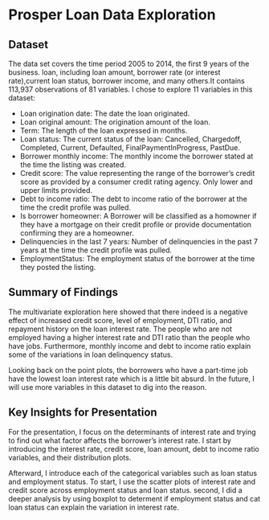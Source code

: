 # Prosper Loan Data Exploration

## Dataset

The data set covers the time period 2005 to 2014, the first 9 years of the business. loan, including loan amount, borrower rate (or interest rate),current loan status, borrower income, and many others.It contains 113,937 observations of 81 variables.
I chose to explore 11 variables in this dataset:
- Loan origination date: The date the loan originated.
- Loan original amount: The origination amount of the loan.
- Term: The length of the loan expressed in months.
- Loan status: The current status of the loan: Cancelled, Chargedoff, Completed, Current, Defaulted, FinalPaymentInProgress, PastDue.
- Borrower monthly income: The monthly income the borrower stated at the time the listing was created.
- Credit score: The value representing the range of the borrower’s credit score as provided by a consumer credit rating agency. Only lower and upper limits provided.
- Debt to income ratio: The debt to income ratio of the borrower at the time the credit profile was pulled.
- Is borrower homeowner: A Borrower will be classified as a homowner if they have a mortgage on their credit profile or provide documentation confirming they are a homeowner.
- Delinquencies in the last 7 years: Number of delinquencies in the past 7 years at the time the credit profile was pulled.
- EmploymentStatus: The employment status of the borrower at the time they posted the listing.


## Summary of Findings

The multivariate exploration here showed that there indeed is a negative effect of increased credit score, level of employment, DTI ratio, and repayment history on the loan interest rate. The people who are not employed having a higher interest rate and DTI ratio than the people who have jobs. Furthermore, monthly income and debt to income ratio explain some of the variations in loan delinquency status.

Looking back on the point plots, the borrowers who have a part-time job have the lowest loan interest rate which is a little bit absurd. In the future, I will use more variables in this dataset to dig into the reason.


## Key Insights for Presentation

For the presentation, I focus on the determinants of interest rate
and trying to find out what factor affects the borrower’s interest rate. I start by introducing the interest rate, credit score, loan amount, debt to income ratio variables, and their distribution plots.

Afterward, I introduce each of the categorical variables such as loan status and employment status. To start, I use the scatter plots of interest rate and credit score across employment status and loan status. second, I did a deeper analysis by using boxplot to determent if employment status and cat loan status can explain the variation in interest rate.
